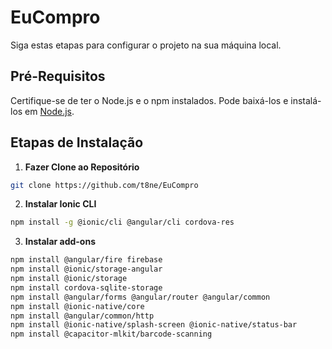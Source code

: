 # EuCompro

Siga estas etapas para configurar o projeto na sua máquina local.

## Pré-Requisitos

Certifique-se de ter o Node.js e o npm instalados. Pode baixá-los e instalá-los em [Node.js](https://nodejs.org/).

## Etapas de Instalação

1. **Fazer Clone ao Repositório**

```bash
git clone https://github.com/t8ne/EuCompro
```

2. **Instalar Ionic CLI**

```bash
npm install -g @ionic/cli @angular/cli cordova-res
```

3. **Instalar add-ons**

  ```bash
  npm install @angular/fire firebase
  npm install @ionic/storage-angular
  npm install @ionic/storage
  npm install cordova-sqlite-storage
  npm install @angular/forms @angular/router @angular/common
  npm install @ionic-native/core
  npm install @angular/common/http
  npm install @ionic-native/splash-screen @ionic-native/status-bar
  npm install @capacitor-mlkit/barcode-scanning
  ```
